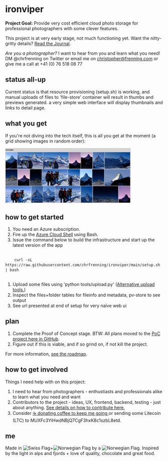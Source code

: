 # ironviper

__Project Goal:__ Provide very cost efficient cloud photo storage for professional photographers with some clever features.

This project is at very early stage, not much functioning yet. Want the nitty-gritty details? [Read the Journal](https://github.com/chrfrenning/ironviper/wiki/Journal).

*Are you a photographer?* I want to hear from you and learn what you need! DM @chrfrenning on Twitter or email me on christopher@frenning.com or give me a call at +41 (0) 76 518 08 77


## status all-up

Current status is that resource provisioning (setup.sh) is working, and manual uploads of files to 'file-store' container will result in thumbs and previews generated. a very simple web interface will display thumbnails and links to detail page.


## what you get

If you're not diving into the tech itself, this is all you get at the moment (a grid showing images in random order):

<img src="https://github.com/chrfrenning/ironviper/raw/main/docs/gridview.jpg" width=400>


## how to get started

1. You need an Azure subscription.
1. Fire up the [Azure Cloud Shell](https://shell.azure.com/) using Bash.
1. Issue the command below to build the infrastructure and start up the latest version of the app

```
    
    curl -sL https://raw.githubusercontent.com/chrfrenning/ironviper/main/setup.sh | bash 
    
```

1. Upload some files using 'python tools/upload.py' ([Alternative upload tools.](https://github.com/chrfrenning/ironviper/wiki/How-to-upload-files))
1. Inspect the files+folder tables for fileinfo and metadata, pv-store to see output
1. See url presented at end of setup for very naïve web ui


## plan

1. Complete the Proof of Concept stage. BTW: All plans moved to the [PoC project here in GitHub](https://github.com/chrfrenning/ironviper/projects/1).
2. Figure out if this is viable, and if so grind on, if not kill the project.

For more information, [see the roadmap](https://github.com/chrfrenning/ironviper/wiki/Roadmap).


## how to get involved

Things I need help with on this project:

1. I need to hear from photographers - enthustiasts and professionals alike to learn what you need and want
1. Contributors to the project - ideas, UX, frontend, backend, testing - just about anything. [See details on how to contribute here.](https://github.com/chrfrenning/ironviper/wiki/Contributing-to-this-project)
1. Consider [:coffee: donating coffee to keep me going ](https://www.buymeacoffee.com/chrfrenning) or sending some Litecoin (LTC) to MUXFc3YiHwdNBjQ7CgF3hxK8c1szbL8etd.


## me

Made in ![Swiss Flag](https://chphno.blob.core.windows.net/ironviper-static/switzerland-flag-icon-16.png)+![Norwegian Flag](https://chphno.blob.core.windows.net/ironviper-static/norway-flag-icon-16.png) by a ![Norwegian Flag](https://chphno.blob.core.windows.net/ironviper-static/norway-flag-icon-16.png). Inspired by the light in alps and fjords + love of quality, chocolate and great food.
